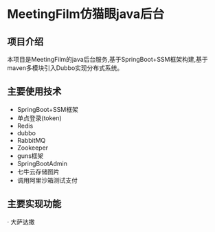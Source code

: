# MeetingFilm仿猫眼java后台

## 项目介绍
本项目是MeetingFilm的java后台服务,基于SpringBoot+SSM框架构建,基于maven多模块引入Dubbo实现分布式系统。


## 主要使用技术
* SpringBoot+SSM框架
* 单点登录(token)
* Redis
* dubbo
* RabbitMQ
* Zookeeper
* guns框架
* SpringBootAdmin
* 七牛云存储图片
* 调用阿里沙箱测试支付


## 主要实现功能
· 大萨达撒

